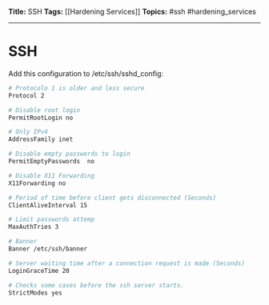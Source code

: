 **Title:** SSH
**Tags:** [[Hardening Services]]
**Topics:** #ssh #hardening_services

---
# SSH
Add this configuration to /etc/ssh/sshd_config:

```bash
# Protocolo 1 is older and less secure
Protocol 2

# Disable root login
PermitRootLogin no

# Only IPv4
AddressFamily inet

# Disable empty passwords to login
PermitEmptyPasswords  no

# Disable X11 Forwarding
X11Forwarding no

# Period of time before client gets disconnected (Seconds)
ClientAliveInterval 15

# Limit passwords attemp
MaxAuthTries 3

# Banner
Banner /etc/ssh/banner

# Server waiting time after a connection request is made (Seconds)
LoginGraceTime 20

# Checks some cases before the ssh server starts.
StrictModes yes
```

